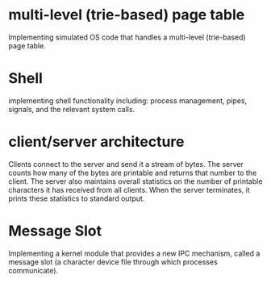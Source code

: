 # multi-level (trie-based) page table
Implementing simulated OS code that handles a multi-level (trie-based)
page table.
# Shell
implementing shell functionality including: process management, pipes, signals, and the relevant system calls.
# client/server architecture
Clients connect to the server and send it a stream of bytes. The server counts how
many of the bytes are printable and returns that number to the client. The server also maintains
overall statistics on the number of printable characters it has received from all clients. When the
server terminates, it prints these statistics to standard output.
# Message Slot
Implementing a kernel module that provides a new IPC mechanism,
called a message slot (a character device file through which processes communicate).
